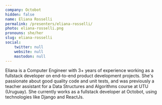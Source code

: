 ```yaml
---
company: Octobot
hidden: false
name: Eliana Rosselli
permalink: /presenters/eliana-rosselli/
photo: eliana-rosselli.png
pronouns: she/her
slug: eliana-rosselli
social:
    twitter: null
    website: null
    mastodon: null
---
```


Eliana is a Computer Engineer with 3+ years of experience working as a fullstack developer on end-to-end product development projects. She's passionate about good quality code and unit tests, and was previously a teacher assistant for a Data Structures and Algorithms course at UTU (Uruguay). She currently works as a fullstack developer at Octobot, using technologies like Django and ReactJs.
